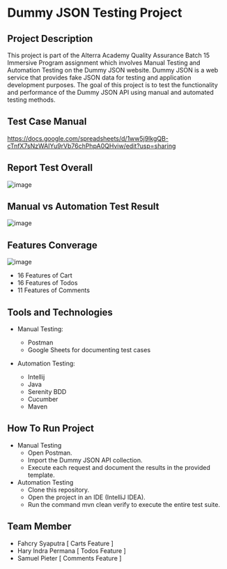 # Dummy JSON Testing Project
## Project Description
This project is part of the Alterra Academy Quality Assurance Batch 15 Immersive Program assignment which involves Manual Testing and Automation Testing on the Dummy JSON website. Dummy JSON is a web service that provides fake JSON data for testing and application development purposes. The goal of this project is to test the functionality and performance of the Dummy JSON API using manual and automated testing methods.

## Test Case Manual
https://docs.google.com/spreadsheets/d/1ww5j9lkgQB-cTnfX7sNzWAIYu9rVb76chPhpA0QHviw/edit?usp=sharing

## Report Test Overall
![image](https://github.com/Hary1620/Serenity-Rest_DummyJSON/assets/67353203/eb0af9c0-1968-4ccc-a884-f65b407f0d4a)

## Manual vs Automation Test Result
![image](https://github.com/Hary1620/Serenity-Rest_DummyJSON/assets/67353203/253e109e-8139-4952-b744-5c03a6de50e0)

## Features Converage
![image](https://github.com/Hary1620/Serenity-Rest_DummyJSON/assets/67353203/8cf07280-1364-4518-8ca2-39c169c40652)
- 16 Features of Cart
- 16 Features of Todos
- 11 Features of Comments



## Tools and Technologies
- Manual Testing:
   - Postman
   - Google Sheets for documenting test cases

- Automation Testing:
  - Intellij
  - Java
  - Serenity BDD
  - Cucumber
  - Maven
  
## How To Run Project
- Manual Testing
  - Open Postman.
  - Import the Dummy JSON API collection.
  - Execute each request and document the results in the provided template.
- Automation Testing
  - Clone this repository.
  - Open the project in an IDE (IntelliJ IDEA).
  - Run the command mvn clean verify to execute the entire test suite.
    
## Team Member
- Fahcry Syaputra [ Carts Feature ]
- Hary Indra Permana [ Todos Feature ]
- Samuel Pieter [ Comments Feature ]

